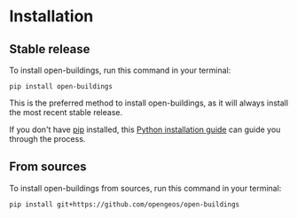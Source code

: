 # Installation

## Stable release

To install open-buildings, run this command in your terminal:

```
pip install open-buildings
```

This is the preferred method to install open-buildings, as it will always install the most recent stable release.

If you don't have [pip](https://pip.pypa.io) installed, this [Python installation guide](http://docs.python-guide.org/en/latest/starting/installation/) can guide you through the process.

## From sources

To install open-buildings from sources, run this command in your terminal:

```
pip install git+https://github.com/opengeos/open-buildings
```
